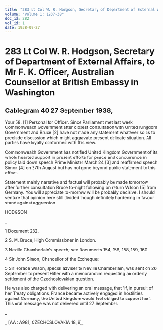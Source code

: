 ```yaml
---
title: "283 Lt Col W. R. Hodgson, Secretary of Department of External Affairs, to Mr F. K. Officer, Australian Counsellor at British Embassy in Washington"
volume: "Volume 1: 1937-38"
doc_id: 282
vol_id: 1
date: 1938-09-27
---
```


# 283 Lt Col W. R. Hodgson, Secretary of Department of External Affairs, to Mr F. K. Officer, Australian Counsellor at British Embassy in Washington

## Cablegram 40 27 September 1938,

Your 58. [1] Personal for Officer. Since Parliament met last week Commonwealth Government after closest consultation with United Kingdom Government and Bruce [2] have not made any statement whatever so as to preclude discussion which might aggravate present delicate situation. All parties have loyally conformed with this view.

Commonwealth Government has notified United Kingdom Government of its whole hearted support in present efforts for peace and concurrence in policy laid down speech Prime Minister March 24 [3] and reaffirmed speech Simon [4] on 27th August but has not gone beyond public statement to this effect.

Statement mainly narrative and factual will probably be made tomorrow after further consultation Bruce to-night following on return Wilson [5] from Germany. You will appreciate to-morrow will be probably decisive. I should venture that opinion here still divided though definitely hardening in favour stand against aggression.

HODGSON

_

1 Document 282.

2 S. M. Bruce, High Commissioner in London.

3 Neville Chamberlain's speech; see Documents 154, 156, 158, 159, 160.

4 Sir John Simon, Chancellor of the Exchequer.

5 Sir Horace Wilson, special adviser to Neville Chamberlain, was sent on 26 September to present Hitler with a memorandum requesting an orderly settlement of the Czechoslovakian question.

He was also charged with delivering an oral message, that 'if, in pursuit of her Treaty obligations, France became actively engaged in hostilities against Germany, the United Kingdom would feel obliged to support her'. This oral message was not delivered until 27 September.

_

_ [AA : A981, CZECHOSLOVAKIA 18, ii]_
